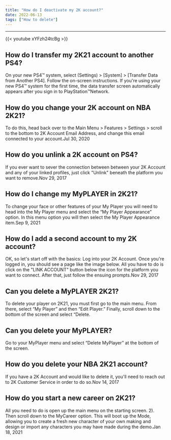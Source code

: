 ```yaml
---
title: "How do I deactivate my 2K account?"
date: 2022-06-13
tags: ["How to delete"]
---
```


---
{{< youtube xYFzh24tcBg >}}
## How do I transfer my 2K21 account to another PS4?
On your new PS4™ system, select (Settings) > [System] > [Transfer Data from Another PS4]. Follow the on-screen instructions. If you're using your new PS4™ system for the first time, the data transfer screen automatically appears after you sign in to PlayStation™Network.

## How do you change your 2K account on NBA 2K21?
To do this, head back over to the Main Menu > Features > Settings > scroll to the bottom to 2K Account Email Address, and change this email connected to your account.Jul 30, 2020

## How do you unlink a 2K account on PS4?
If you ever want to sever the connection between between your 2K Account and any of your linked profiles, just click "Unlink" beneath the platform you want to remove.Nov 29, 2017

## How do I change my MyPLAYER in 2K21?
To change your face or other features of your My Player you will need to head into the My Player menu and select the “My Player Appearance” option. In this menu option you will then select the My Player Appearance item.Sep 9, 2021

## How do I add a second account to my 2K account?
OK, so let's start off with the basics: Log into your 2K Account. Once you're logged in, you should see a page like the image below. All you have to do is click on the "LINK ACCOUNT" button below the icon for the platform you want to connect. After that, just follow the ensuing prompts.Nov 29, 2017

## Can you delete a MyPLAYER 2K21?
To delete your player on 2K21, you must first go to the main menu. From there, select “My Player” and then “Edit Player.” Finally, scroll down to the bottom of the screen and select “Delete.

## Can you delete your MyPLAYER?
Go to your MyPlayer menu and select “Delete MyPlayer” at the bottom of the screen.

## How do you delete your NBA 2K21 account?
If you have a 2K Account and would like to delete it, you'll need to reach out to 2K Customer Service in order to do so.Nov 14, 2017

## How do you start a new career on 2K21?
All you need to do is open up the main menu on the starting screen. 2). Then scroll down to the MyCareer option. This will boot up the Mode, allowing you to create a fresh new character of your own making and design or import any characters you may have made during the demo.Jan 18, 2021

